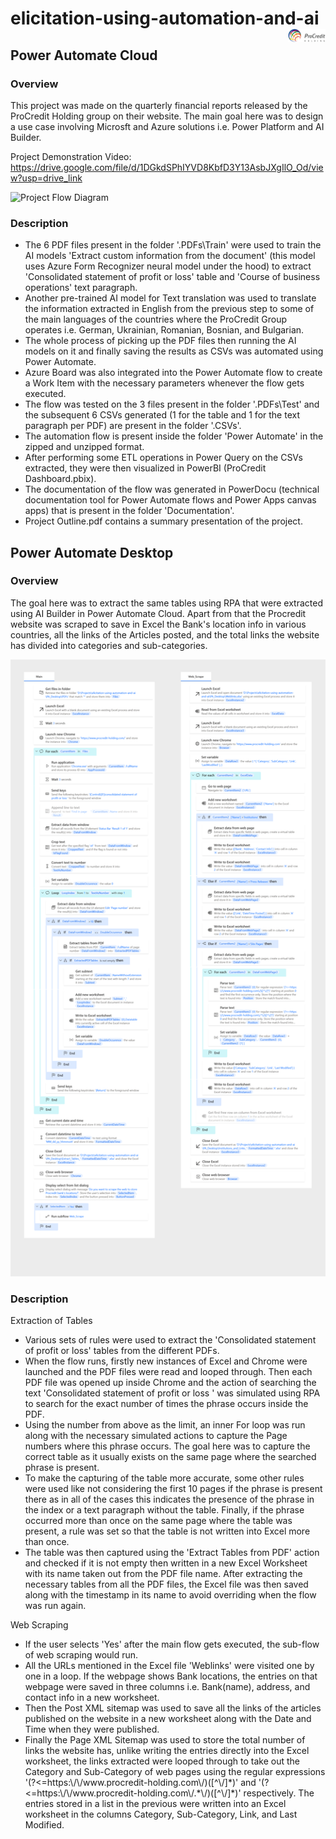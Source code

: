 # elicitation-using-automation-and-ai <img src='./Power Automate Cloud/Documentation/1200px-ProCredit_Holding_logo.png' width="12%" alt="Company logo" align="right"> 

## Power Automate Cloud
### Overview
This project was made on the quarterly financial reports released by the ProCredit Holding group on their website.
The main goal here was to design a use case involving Microsft and Azure solutions i.e. Power Platform and AI Builder.

Project Demonstration Video: https://drive.google.com/file/d/1DGkdSPhIYVD8KbfD3Y13AsbJXgIlO_Od/view?usp=drive_link

<img src='./Power Automate Cloud/Documentation/flow-detailed.svg' alt="Project Flow Diagram">

### Description
<ul>
  <li>The 6 PDF files present in the folder '.PDFs\Train' were used to train the AI models 'Extract custom information from the document' (this model uses Azure Form Recognizer neural model under the hood) to extract 'Consolidated statement of profit or loss' table and 'Course of business operations' text paragraph.</li>
  <li>Another pre-trained AI model for Text translation was used to translate the information extracted in English from the previous step to some of the main languages of the countries where the ProCredit Group operates i.e. German, Ukrainian, Romanian, Bosnian, and Bulgarian.</li>
  <li>The whole process of picking up the PDF files then running the AI models on it and finally saving the results as CSVs was automated using Power Automate.</li>
  <li>Azure Board was also integrated into the Power Automate flow to create a Work Item with the necessary parameters whenever the flow gets executed.</li>
  <li>The flow was tested on the 3 files present in the folder '.PDFs\Test' and the subsequent 6 CSVs generated (1 for the table and 1 for the text paragraph per PDF) are present in the folder '.CSVs'.</li>
  <li>The automation flow is present inside the folder 'Power Automate' in the zipped and unzipped format.</li>
  <li>After performing some ETL operations in Power Query on the CSVs extracted, they were then visualized in PowerBI (ProCredit Dashboard.pbix).</li>
  <li>The documentation of the flow was generated in PowerDocu (technical documentation tool for Power Automate flows and Power Apps canvas apps) that is present in the folder 'Documentation'.</li>
  <li>Project Outline.pdf contains a summary presentation of the project.</li>
</ul>

## Power Automate Desktop
### Overview
<p>The goal here was to extract the same tables using RPA that were extracted using AI Builder in Power Automate Cloud. Apart from that the Procredit website was scraped to save in Excel the Bank's location info in various countries, all the links of the Articles posted, and the total links the website has divided into categories and sub-categories.</p>
<img src='./Power Automate Desktop/Flow.png' alt="PA_Desktop Flows Image">

### Description
<p>Extraction of Tables</p>
<ul>
<li>Various sets of rules were used to extract the 'Consolidated statement of profit or loss' tables from the different PDFs.</li>
<li>When the flow runs, firstly new instances of Excel and Chrome were launched and the PDF files were read and looped through. Then each PDF file was opened up inside Chrome and the action of searching the text 'Consolidated statement of profit or loss ' was simulated using RPA to search for the exact number of times the phrase occurs inside the PDF.</li>
<li>Using the number from above as the limit, an inner For loop was run along with the necessary simulated actions to capture the Page numbers where this phrase occurs. The goal here was to capture the correct table as it usually exists on the same page where the searched phrase is present.</li>
<li>To make the capturing of the table more accurate, some other rules were used like not considering the first 10 pages if the phrase is present there as in all of the cases this indicates the presence of the phrase in the index or a text paragraph without the table. Finally, if the phrase occurred more than once on the same page where the table was present, a rule was set so that the table is not written into Excel more than once.</li>
<li>The table was then captured using the 'Extract Tables from PDF' action and checked if it is not empty then written in a new Excel Worksheet with its name taken out from the PDF file name. After extracting the necessary tables from all the PDF files, the Excel file was then saved along with the timestamp in its name to avoid overriding when the flow was run again.</li>
</ul>

<p>Web Scraping</p>
<ul>
<li> If the user selects 'Yes' after the main flow gets executed, the sub-flow of web scraping would run.</li>
<li> All the URLs mentioned in the Excel file 'Weblinks' were visited one by one in a loop. If the webpage shows Bank locations, the entries on that webpage were saved in three columns i.e. Bank(name), address, and contact info in a new worksheet.</li>
<li> Then the Post XML sitemap was used to save all the links of the articles published on the website in a new worksheet along with the Date and Time when they were published.</li>
<li> Finally the Page XML Sitemap was used to store the total number of links the website has, unlike writing the entries directly into the Excel worksheet, the links extracted were looped through to take out the Category and Sub-Category of web pages using the regular expressions '(?<=https:\/\/www.procredit-holding.com\/)([^\/]*)' and '(?<=https:\/\/www.procredit-holding.com\/.*\/)([^\/]*)' respectively. The entries stored in a list in the previous were written into an Excel worksheet in the columns Category, Sub-Category, Link, and Last Modified.</li>
</ul>
